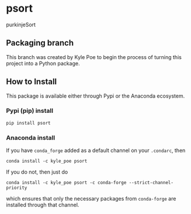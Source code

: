 # psort
purkinjeSort

## Packaging branch
This branch was created by Kyle Poe to begin the process of turning this project into a Python package.

## How to Install
This package is available either through Pypi or the Anaconda ecosystem.

### Pypi (pip) install
`pip install psort`

### Anaconda install
If you have `conda_forge` added as a default channel on your `.condarc`, then

`conda install -c kyle_poe psort`

If you do not, then just do

`conda install -c kyle_poe psort -c conda-forge --strict-channel-priority`

which ensures that only the necessary packages from `conda-forge` are installed through that channel.

